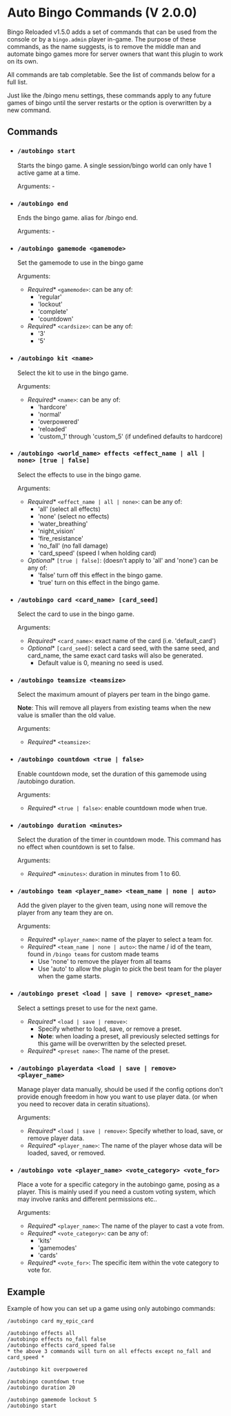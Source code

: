# Auto Bingo Commands (V 2.0.0)
Bingo Reloaded v1.5.0 adds a set of commands that can be used from the console or by a `bingo.admin` player in-game. The purpose of these commands, as the name suggests, is to remove the middle man and automate bingo games more for server owners that want this plugin to work on its own. 

All commands are tab completable. See the list of commands below for a full list.

Just like the /bingo menu settings, these commands apply to any future games of bingo until the server restarts or the option is overwritten by a new command.

## Commands

- ### `/autobingo start`
	Starts the bingo game. A single session/bingo world can only have 1 active game at a time. 

	Arguments: -

- ### `/autobingo end`
	Ends the bingo game. alias for /bingo end.
    
    Arguments: -

- ### `/autobingo gamemode <gamemode>`
  Set the gamemode to use in the bingo game
  
  Arguments:
  - *Required** `<gamemode>`: can be any of: 
    - 'regular' 
    - 'lockout'
    - 'complete'
    - 'countdown'
  - *Required** `<cardsize>`: can be any of:
    - '3'
    - '5'

- ### `/autobingo kit <name>`
	Select the kit to use in the bingo game.

	Arguments:
  - *Required** `<name>`: can be any of: 
    - 'hardcore' 
    - 'normal'
    - 'overpowered'
    - 'reloaded'
    - 'custom_1' through 'custom_5' (if undefined defaults to hardcore)

- ### `/autobingo <world_name> effects <effect_name | all | none> [true | false]`
	Select the effects to use in the bingo game.

	Arguments:
  - *Required** `<effect_name | all | none>`: can be any of: 
    - 'all' (select all effects)
    - 'none' (select no effects)
    - 'water_breathing'
    - 'night_vision'
    - 'fire_resistance'
    - 'no_fall' (no fall damage)
    - 'card_speed' (speed I when holding card)
  - *Optional** `[true | false]`: (doesn't apply to 'all' and 'none') can be any of:
    - 'false' turn off this effect in the bingo game.
    - 'true' turn on this effect in the bingo game.

- ### `/autobingo card <card_name> [card_seed]`
	Select the card to use in the bingo game.

	Arguments:
  - *Required** `<card_name>`: exact name of the card (i.e. 'default_card')
  - *Optional** `[card_seed]`: select a card seed, with the same seed, and card_name, the same exact card tasks will also be generated.
    - Default value is 0, meaning no seed is used.

- ### `/autobingo teamsize <teamsize>`
	Select the maximum amount of players per team in the bingo game.

	**Note**: This will remove all players from existing teams when the new value is smaller than the old value.

    Arguments:
  - *Required** `<teamsize>`: 

- ### `/autobingo countdown <true | false>`
  Enable countdown mode, set the duration of this gamemode using /autobingo duration.

  Arguments:
  - *Required** `<true | false>`: enable countdown mode when true.

- ### `/autobingo duration <minutes>`
	Select the duration of the timer in countdown mode. This command has no effect when countdown is set to false.

	Arguments:
  - *Required** `<minutes>`: duration in minutes from 1 to 60.

- ### `/autobingo team <player_name> <team_name | none | auto>`
  Add the given player to the given team, using none will remove the player from any team they are on.

  Arguments:
  - *Required** `<player_name>`: name of the player to select a team for.
  - *Required** `<team_name | none | auto>`: the name / id of the team, found in `/bingo teams` for custom made teams
    - Use 'none' to remove the player from all teams
    - Use 'auto' to allow the plugin to pick the best team for the player when the game starts.

- ### `/autobingo preset <load | save | remove> <preset_name>`
  Select a settings preset to use for the next game.
  - *Required** `<load | save | remove>`: 
    - Specify whether to load, save, or remove a preset.
    - **Note**: when loading a preset, all previously selected settings for this game will be overwritten by the selected preset.
  - *Required** `<preset name>`: The name of the preset.
  
- ### `/autobingo playerdata <load | save | remove> <player_name>`
	Manage player data manually, should be used if the config options don't provide enough freedom in how you want to use player data.
  (or when you need to recover data in ceratin situations).

	Arguments:
  - *Required** `<load | save | remove>`: Specify whether to load, save, or remove player data.
  - *Required** `<player_name>`: The name of the player whose data will be loaded, saved, or removed.

- ### `/autobingo vote <player_name> <vote_category> <vote_for>`
	Place a vote for a specific category in the autobingo game, posing as a player.
  This is mainly used if you need a custom voting system, which may involve ranks and different permissions etc.. 

	Arguments:
  - *Required** `<player_name>`: The name of the player to cast a vote from.
  - *Required** `<vote_category>`: can be any of:
      - 'kits'
      - 'gamemodes'
      - 'cards'
  - *Required** `<vote_for>`: The specific item within the vote category to vote for.

## Example
Example of how you can set up a game using only autobingo commands:

```
/autobingo card my_epic_card

/autobingo effects all
/autobingo effects no_fall false
/autobingo effects card_speed false
* the above 3 commands will turn on all effects except no_fall and card_speed *

/autobingo kit overpowered

/autobingo countdown true
/autobingo duration 20

/autobingo gamemode lockout 5
/autobingo start

```
